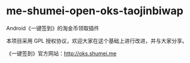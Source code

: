 me-shumei-open-oks-taojinbiwap
==============================
Android《一键签到》的淘金币领取插件

本项目采用 GPL 授权协议，欢迎大家在这个基础上进行改进，并与大家分享。

《一键签到》官方网站：<http://oks.shumei.me>